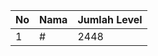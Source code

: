 | No | Nama            | Jumlah Level |
|----|-----------------|--------------|
| 1  | #    |    2448        |
